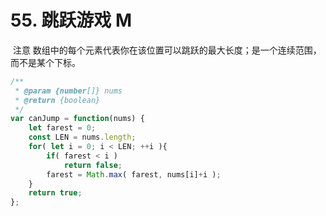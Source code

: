 # 55. 跳跃游戏 M

​	注意 数组中的每个元素代表你在该位置可以跳跃的最大长度；是一个连续范围，而不是某个下标。

```js
/**
 * @param {number[]} nums
 * @return {boolean}
 */
var canJump = function(nums) {
    let farest = 0;
    const LEN = nums.length;
    for( let i = 0; i < LEN; ++i ){
        if( farest < i )
            return false;
        farest = Math.max( farest, nums[i]+i );
    }
    return true;
};
```

